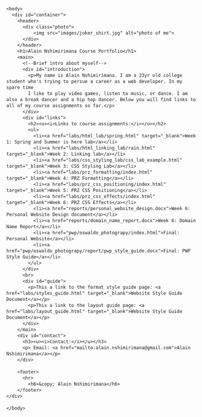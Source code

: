 ﻿<!DOCTYPE html>
<html>
    <head>
        <title>Alain Nshimirimana "Web Authoring Portfolio" </title>
        <meta charset="UTF-8"/>
        <meta name= "author" content="Alain nshimirimana" />
        <link rel="stylesheet" href="css/format.css" type="text/css"/>
        <link rel="stylesheet" href="css/layout.css" type="text/css"/>
        <link href="https://fonts.googleapis.com/css?family=Open+Sans&display=swap" rel="stylesheet">
    </head>

    <body>
      <div id="container">
        <header>
          <div class="photo">
              <img src="images/joker_shirt.jpg" alt="photo of me">
          </div>
        </header>
        <h1>Alain Nshimirimana Course Portfolio</h1>
        <main>
          <!--Brief intro about myself-->
          <div id="introduction">
            <p>My name is Alain Nshimirimana. I am a 23yr old college student who's trying to persue a career as a web developer. In my spare time
            I like to play video games, listen to music, or dance. I am also a break dancer and a hip hop dancer. Below you will find links to all of my course assignments so far.</p>
          </div>
          <div id="links">
            <h2><u><i>Links to course assignments:</i></u></h2>
            <ul>
              <li><a href="labs/html_lab/spring.html" target="_blank">Week 1: Spring and Summer is here lab</a></li>
              <li><a href="labs/html_linking_lab/rain.html" target="_blank">Week 2: Linking lab</a></li>
              <li><a href="labs/css_styling_lab/css_lab_example.html" target="_blank">Week 3: CSS Styling Lab</a></li>
              <li><a href="labs/prz_formatting/index.html" target="_blank">Week 4: PRZ Formatting</a></li>
              <li><a href="labs/prz_css_positioning/index.html" target="_blank">Week 5: PRZ CSS Positioning</a></li>
              <li><a href="labs/prz_css_effects/index.html" target="_blank">Week 6: PRZ CSS Effects</a></li>
              <li><a href="reports/personal_website_design.docx">Week 6: Personal Website Design document</a></li>
              <li><a href="reports/domain_name_report.docx">Week 6: Domain Name Report</a></li>
              <li><a href="pwp/oswaldo_photograpy/index.html">Final: Personal Website</a></li>
              <li><a href="pwp/oswaldo_photograpy/report/pwp_style_guide.docx">Final: PWP Style Guide</a></li>
            </ul>
          </div>
          <br>
          <div id="guide">
            <p>This a link to the format style guide page: <a href="labs/styles_guide.html" target="_blank">Website Style Guide Document</a></p>
            <p>This a link to the layout guide page: <a href="labs/layout_guide.html" target="_blank">Website Style Guide Document</a></p>
          </div>
        </main>
        <div id="contact">
          <h3><u><i>Contact:</i></u></h3>
          <p> Email: <a href="mailto:alain.nshimirimana@gmail.com">Alain Nshimirimana</a></p>
        </div>

        <footer>
          <hr>
            <h6>&copy; Alain Nshimirimana</h6>
        </footer>
    </div>

    </body>
</html>
